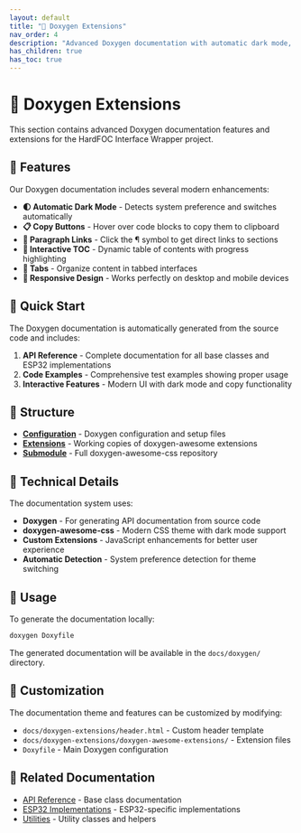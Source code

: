 ```yaml
---
layout: default
title: "📖 Doxygen Extensions"
nav_order: 4
description: "Advanced Doxygen documentation with automatic dark mode, interactive features, and modern styling"
has_children: true
has_toc: true
---
```


# 📖 Doxygen Extensions

This section contains advanced Doxygen documentation features and extensions for the 
HardFOC Interface Wrapper project.

## 🌟 Features

Our Doxygen documentation includes several modern enhancements:

- **🌓 Automatic Dark Mode** - Detects system preference and switches automatically
- **📋 Copy Buttons** - Hover over code blocks to copy them to clipboard
- **🔗 Paragraph Links** - Click the ¶ symbol to get direct links to sections
- **📑 Interactive TOC** - Dynamic table of contents with progress highlighting
- **📑 Tabs** - Organize content in tabbed interfaces
- **📱 Responsive Design** - Works perfectly on desktop and mobile devices

## 🚀 Quick Start

The Doxygen documentation is automatically generated from the source code and includes:

1. **API Reference** - Complete documentation for all base classes and ESP32 implementations
2. **Code Examples** - Comprehensive test examples showing proper usage
3. **Interactive Features** - Modern UI with dark mode and copy functionality

## 📁 Structure

- **[Configuration](doxygen-extensions/)** - Doxygen configuration and setup files
- **[Extensions](doxygen-extensions/doxygen-awesome-extensions/)** - Working copies of 
  doxygen-awesome extensions
- **[Submodule](doxygen-extensions/doxygen-awesome-css/)** - Full doxygen-awesome-css repository

## 🔧 Technical Details

The documentation system uses:

- **Doxygen** - For generating API documentation from source code
- **doxygen-awesome-css** - Modern CSS theme with dark mode support
- **Custom Extensions** - JavaScript enhancements for better user experience
- **Automatic Detection** - System preference detection for theme switching

## 📖 Usage

To generate the documentation locally:

```bash
doxygen Doxyfile
```

The generated documentation will be available in the `docs/doxygen/` directory.

## 🎨 Customization

The documentation theme and features can be customized by modifying:

- `docs/doxygen-extensions/header.html` - Custom header template
- `docs/doxygen-extensions/doxygen-awesome-extensions/` - Extension files
- `Doxyfile` - Main Doxygen configuration

## 🔗 Related Documentation

- [API Reference](api/) - Base class documentation
- [ESP32 Implementations](esp_api/) - ESP32-specific implementations
- [Utilities](utils/) - Utility classes and helpers

